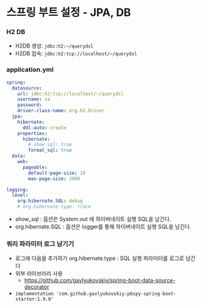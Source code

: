 # 스프링 부트 설정 - JPA, DB

### H2 DB

- H2DB 생성: `jdbc:h2:~/querydsl`
- H2DB 접속: `jdbc:h2:tcp://localhost/~/querydsl`

### application.yml

```yaml
spring:
  datasource:
    url: jdbc:h2:tcp://localhost/~/querydsl
    username: sa
    password:
    driver-class-name: org.h2.Driver
  jpa:
    hibernate:
      ddl-auto: create
    properties:
      hibernate:
        # show_sql: true
        format_sql: true
  data:
    web:
      pageable:
        default-page-size: 10
        max-page-size: 2000

logging:
  level:
    org.hibernate.SQL: debug
    # org.hibernate.type: trace
```
- show_sql : 옵션은 System.out 에 하이버네이트 실행 SQL을 남긴다.
- org.hibernate.SQL : 옵션은 logger를 통해 하이버네이트 실행 SQL을 남긴다.

### 쿼리 파라미터 로그 남기기

- 로그에 다음을 추가하기 org.hibernate.type : SQL 실행 파라미터를 로그로 남긴다
- 외부 라이브러리 사용
  - https://github.com/gavlyukovskiy/spring-boot-data-source-decorator
- `implementation 'com.github.gavlyukovskiy:p6spy-spring-boot-starter:1.9.0'`
